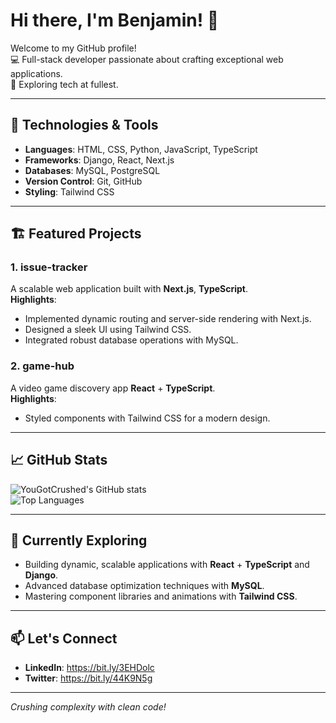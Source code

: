 # Hi there, I'm Benjamin! 👋

Welcome to my GitHub profile!  
💻 Full-stack developer passionate about crafting exceptional web applications.  
🚀 Exploring tech at fullest.  

---

## 🔧 Technologies & Tools
- **Languages**: HTML, CSS, Python, JavaScript, TypeScript
- **Frameworks**: Django, React, Next.js  
- **Databases**: MySQL, PostgreSQL
- **Version Control**: Git, GitHub  
- **Styling**: Tailwind CSS  

---

## 🏗️ Featured Projects
### 1. **issue-tracker**  
A scalable web application built with **Next.js**, **TypeScript**.  
**Highlights**:  
- Implemented dynamic routing and server-side rendering with Next.js.  
- Designed a sleek UI using Tailwind CSS.  
- Integrated robust database operations with MySQL.  

### 2. **game-hub**  
A video game discovery app **React** + **TypeScript**.  
**Highlights**:    
- Styled components with Tailwind CSS for a modern design.

---

## 📈 GitHub Stats
![YouGotCrushed's GitHub stats](https://github-readme-stats.vercel.app/api?username=yougotcrushed&show_icons=true&theme=radical)  
![Top Languages](https://github-readme-stats.vercel.app/api/top-langs/?username=yougotcrushed&layout=compact&theme=radical)

---

## 🌱 Currently Exploring
- Building dynamic, scalable applications with **React** + **TypeScript** and **Django**.  
- Advanced database optimization techniques with **MySQL**.  
- Mastering component libraries and animations with **Tailwind CSS**.

---

## 📫 Let's Connect
- **LinkedIn**: https://bit.ly/3EHDolc    
- **Twitter**:  https://bit.ly/44K9N5g  

---

*Crushing complexity with clean code!*
